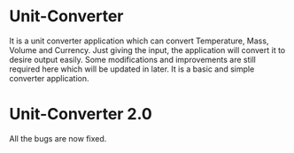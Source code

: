 # Unit-Converter
It is a unit converter application which can convert Temperature, Mass, Volume and Currency. Just giving the input, the application will convert it to desire output easily. Some modifications and improvements are still required here which will be updated in later. It is a basic and simple converter application.

# Unit-Converter 2.0
All the bugs are now fixed.
